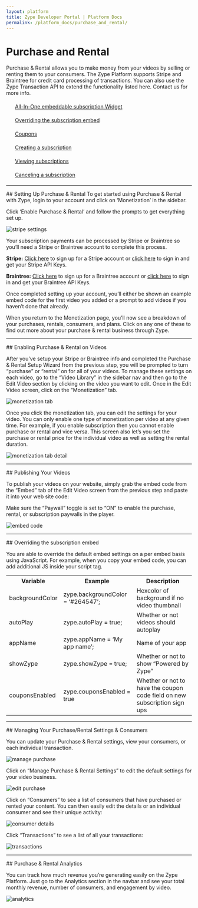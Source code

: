 ```yaml
---
layout: platform
title: Zype Developer Portal | Platform Docs
permalink: /platform_docs/purchase_and_rental/
---
```

# Purchase and Rental
Purchase & Rental allows you to make money from your videos by selling or renting them to your consumers. The Zype Platform supports Stripe and Braintree for credit card processing of transactions. You can also use the Zype Transaction API to extend the functionality listed here. Contact us for more info.

<div style="width: 100%;">
<div style="margin: 20px;"><span class="fa fa-file-text" style="margin-right: 4px;"></span>
<a href="#1">
All-In-One embeddable subscription Widget</a>
</div>
<div style="margin: 20px;"><span class="fa fa-file-text" style="margin-right: 4px;"></span>
<a href="#2">
Overriding the subscription embed</a>
</div>
<div style="margin: 20px;"><span class="fa fa-file-text" style="margin-right: 4px;"></span>
<a href="#3">
Coupons</a>
</div>
<div style="margin: 20px;"><span class="fa fa-file-text" style="margin-right: 4px;"></span>
<a href="#4">
Creating a subscription</a>
</div>
<div style="margin: 20px;"><span class="fa fa-file-text" style="margin-right: 4px;"></span>
<a href="#5">
Viewing subscriptions</a>
</div>
<div style="margin: 20px;"><span class="fa fa-file-text" style="margin-right: 4px;"></span>
<a href="#6">
Canceling a subscription</a>
</div>
</div>

<hr id="setup">
## Setting Up Purchase & Rental
To get started using Purchase & Rental with Zype, login to your account and click on ‘Monetization’ in the sidebar.

Click ‘Enable Purchase & Rental’ and follow the prompts to get everything set up.

![stripe settings]({{site.url}}assets/purchase_and_rental_setup/monetization.png)

Your subscription payments can be processed by Stripe or Braintree so you’ll need a Stripe or Braintree account to complete this process.

**Stripe:** [Click here](https://dashboard.stripe.com/register) to sign up for a Stripe account or [click here](https://dashboard.stripe.com/account/apikeys) to sign in and get your Stripe API Keys.

**Braintree:** [Click here](https://www.braintreepayments.com/signup) to sign up for a Braintree account or [click here](https://www.braintreegateway.com/login) to sign in and get your Braintree API Keys.

Once completed setting up your account, you’ll either be shown an example embed code for the first video you added or a prompt to add videos if you haven’t done that already.

When you return to the Monetization page, you’ll now see a breakdown of your purchases, rentals, consumers, and plans. Click on any one of these to find out more about your purchase & rental business through Zype.

<hr id="enabling">
## Enabling Purchase & Rental on Videos

After you’ve setup your Stripe or Braintree info and completed the Purchase & Rental Setup Wizard from the previous step, you will be prompted to turn “purchase” or “rental” on for all of your videos. To manage these settings on each video, go to the “Video Library” in the sidebar nav and then go to the Edit Video section by clicking on the video you want to edit. Once in the Edit Video screen, click on the “Monetization” tab.

![monetization tab]({{site.url}}assets/purchase_and_rental_setup/monetization-tab.png)

Once you click the monetization tab, you can edit the settings for your video. You can only enable one type of monetization per video at any given time. For example, if you enable subscription then you cannot enable purchase or rental and vice versa. This screen also let’s you set the purchase or rental price for the individual video as well as setting the rental duration.

![monetization tab detail]({{site.url}}assets/purchase_and_rental_setup/monetization-tab-detail.png)

<hr id="publishing">
## Publishing Your Videos

To publish your videos on your website, simply grab the embed code from the “Embed” tab of the Edit Video screen from the previous step and paste it into your web site code:

Make sure the “Paywall” toggle is set to “ON” to enable the purchase, rental, or subscription paywalls in the player.

![embed code]({{site.url}}assets/purchase_and_rental_setup/embed-code.png)

<hr id="overriding">
## Overriding the subscription embed

You are able to override the default embed settings on a per embed basis using JavaScript. For example, when you copy your embed code, you can add additional JS inside your script tag.

<table>
  <tr>
    <th>Variable</th>
    <th>Example</th>
    <th>Description</th>
  </tr>
  <tr>
    <td>backgroundColor</td>
    <td>zype.backgroundColor = ‘#264547’;</td>
    <td>Hexcolor of background if no video thumbnail</td>
  </tr>
  <tr>
    <td>autoPlay</td>
    <td>zype.autoPlay = true;</td>
    <td>Whether or not videos should autoplay</td>
  </tr>
  <tr>
    <td>appName</td>
    <td>zype.appName = ‘My app name’;</td>
    <td>Name of your app</td>
  </tr>
  <tr>
    <td>showZype</td>
    <td>zype.showZype = true;</td>
    <td>Whether or not to show “Powered by Zype”</td>
  </tr>
  <tr>
    <td>couponsEnabled</td>
    <td>zype.couponsEnabled = true</td>
    <td>Whether or not to have the coupon code field on new subscription sign ups</td>
  </tr>
</table>

<hr id="managing">
## Managing Your Purchase/Rental Settings & Consumers

You can update your Purchase & Rental settings, view your consumers, or each individual transaction.

![manage purchase]({{site.url}}assets/purchase_and_rental_setup/manage-purchase.png)

Click on “Manage Purchase & Rental Settings” to edit the default settings for your video business.

![edit purchase]({{site.url}}assets/purchase_and_rental_setup/edit-purchase.png)

Click on “Consumers” to see a list of consumers that have purchased or rented your content. You can then easily edit the details or an individual consumer and see their unique activity:

![consumer details]({{site.url}}assets/purchase_and_rental_setup/consumer-details.png)

Click “Transactions” to see a list of all your transactions:

![transactions]({{site.url}}assets/purchase_and_rental_setup/transactions.jpg)

<hr id="analytics">
## Purchase & Rental Analytics

You can track how much revenue you’re generating easily on the Zype Platform. Just go to the Analytics section in the navbar and see your total monthly revenue, number of consumers, and engagement by video.

![analytics]({{site.url}}assets/purchase_and_rental_setup/analytics.png)
